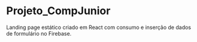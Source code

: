# Projeto_CompJunior
Landing page estático criado em React com consumo e inserção de dados de formulário no Firebase.

